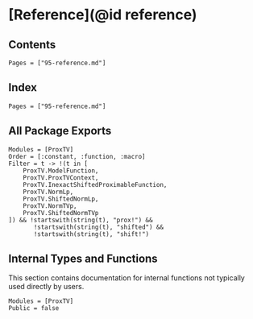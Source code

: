 # [Reference](@id reference)

## Contents

```@contents
Pages = ["95-reference.md"]
```

## Index

```@index
Pages = ["95-reference.md"]
```

## All Package Exports

```@autodocs
Modules = [ProxTV]
Order = [:constant, :function, :macro]
Filter = t -> !(t in [
    ProxTV.ModelFunction,
    ProxTV.ProxTVContext,
    ProxTV.InexactShiftedProximableFunction,
    ProxTV.NormLp,
    ProxTV.ShiftedNormLp,
    ProxTV.NormTVp,
    ProxTV.ShiftedNormTVp
]) && !startswith(string(t), "prox!") &&
       !startswith(string(t), "shifted") &&
       !startswith(string(t), "shift!")
```

## Internal Types and Functions

This section contains documentation for internal functions not typically used directly by users.

```@autodocs
Modules = [ProxTV]
Public = false
```
